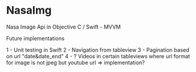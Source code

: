 # NasaImg


Nasa Image Api in Objective C / Swift - MVVM 

Future implementations

1 - Unit testing in Swift
2 - Navigation from tableview
3 - Pagination based on url "date&date_end"
4 - ? Videos in certain tableviews where url format for image is not jpeg but youtube url => implementation?
